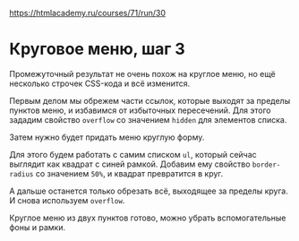 https://htmlacademy.ru/courses/71/run/30
# Круговое меню, шаг 3

Промежуточный результат не очень похож на круглое меню, но ещё несколько строчек CSS-кода и всё изменится.

Первым делом мы обрежем части ссылок, которые выходят за пределы пунктов меню, и избавимся от избыточных пересечений. Для этого зададим свойство  `overflow`  со значением  `hidden`  для элементов списка.

Затем нужно будет придать меню круглую форму.

Для этого будем работать с самим списком  `ul`, который сейчас выглядит как квадрат с синей рамкой. Добавим ему свойство  `border-radius`  со значением  `50%`, и квадрат превратится в круг.

А дальше останется только обрезать всё, выходящее за пределы круга. И снова используем  `overflow`.

Круглое меню из двух пунктов готово, можно убрать вспомогательные фоны и рамки.